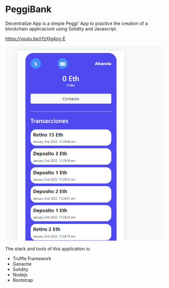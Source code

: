 # PeggiBank
Decentralize App is a simple Peggi' App to practice the creation of a blockchain applicaciont using Solidity and Javascript.

https://youtu.be/rfzXIg4oy-E


![](./peggi.png)

The stack and tools of this application is:
* Truffle Framework
* Ganache
* Solidity
* Nodejs
* Bootstrap
